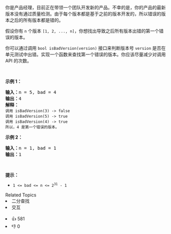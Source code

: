 <p>你是产品经理，目前正在带领一个团队开发新的产品。不幸的是，你的产品的最新版本没有通过质量检测。由于每个版本都是基于之前的版本开发的，所以错误的版本之后的所有版本都是错的。</p>

<p>假设你有 <code>n</code> 个版本 <code>[1, 2, ..., n]</code>，你想找出导致之后所有版本出错的第一个错误的版本。</p>

<p>你可以通过调用 <code>bool isBadVersion(version)</code> 接口来判断版本号 <code>version</code> 是否在单元测试中出错。实现一个函数来查找第一个错误的版本。你应该尽量减少对调用 API 的次数。</p>
 

<p><strong>示例 1：</strong></p>

<pre>
<strong>输入：</strong>n = 5, bad = 4
<strong>输出：</strong>4
<strong>解释：</strong>
<code>调用 isBadVersion(3) -> false 
调用 isBadVersion(5) -> true 
调用 isBadVersion(4) -> true</code>
<code>所以，4 是第一个错误的版本。</code>
</pre>

<p><strong>示例 2：</strong></p>

<pre>
<strong>输入：</strong>n = 1, bad = 1
<strong>输出：</strong>1
</pre>

<p> </p>

<p><strong>提示：</strong></p>

<ul>
	<li><code>1 <= bad <= n <= 2<sup>31</sup> - 1</code></li>
</ul>
<div><div>Related Topics</div><div><li>二分查找</li><li>交互</li></div></div><br><div><li>👍 581</li><li>👎 0</li></div>